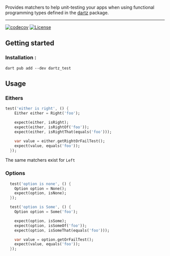 Provides matchers to help unit-testing your apps when using functional programming types defined in the [dartz](https://pub.dev/packages/dartz) package.

---

[![codecov](https://codecov.io/gh/SuperMuel/dartz_test/branch/main/graph/badge.svg?token=5HERRNTPSI)](https://codecov.io/gh/SuperMuel/dartz_test)
[![License](https://img.shields.io/badge/License-BSD_3--Clause-blue.svg)](https://opensource.org/licenses/BSD-3-Clause)

## Getting started

### Installation :

`dart pub add --dev dartz_test`

## Usage

### Eithers

```dart
test('either is right', () {
    Either either = Right('foo');

    expect(either, isRight);
    expect(either, isRightOf('foo'));
    expect(either, isRightThat(equals('foo')));

    var value = either.getRightOrFailTest();
    expect(value, equals('foo'));
  });
```

The same matchers exist for `Left`

### Options

```dart
  test('option is none', () {
    Option option = None();
    expect(option, isNone);
  });

  test('option is Some', () {
    Option option = Some('foo');

    expect(option, isSome);
    expect(option, isSomeOf('foo'));
    expect(option, isSomeThat(equals('foo')));

    var value = option.getOrFailTest();
    expect(value, equals('foo'));
  });
```
